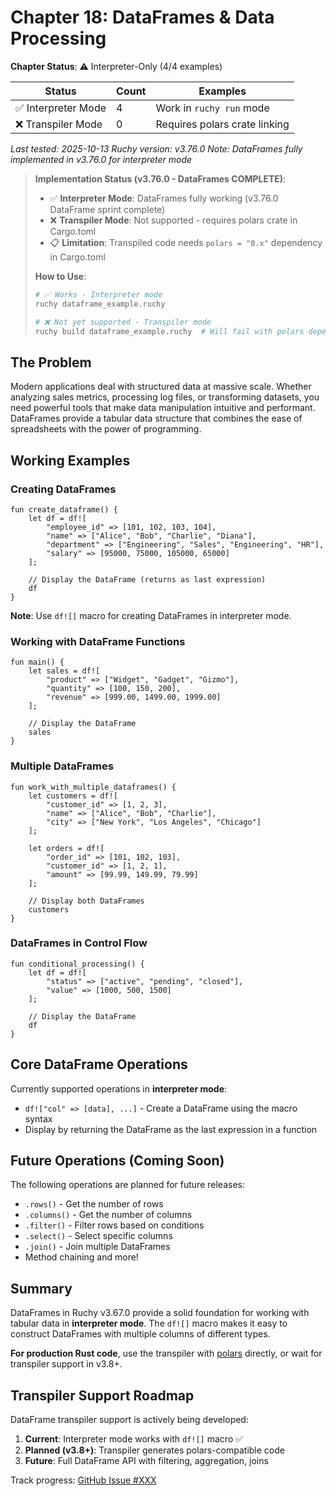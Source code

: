 # Chapter 18: DataFrames & Data Processing

<!-- DOC_STATUS_START -->
**Chapter Status**: ⚠️ Interpreter-Only (4/4 examples)

| Status | Count | Examples |
|--------|-------|----------|
| ✅ Interpreter Mode | 4 | Work in `ruchy run` mode |
| ❌ Transpiler Mode | 0 | Requires polars crate linking |

*Last tested: 2025-10-13*
*Ruchy version: v3.76.0*
*Note: DataFrames fully implemented in v3.76.0 for interpreter mode*
<!-- DOC_STATUS_END -->

> **Implementation Status (v3.76.0 - DataFrames COMPLETE)**:
> - ✅ **Interpreter Mode**: DataFrames fully working (v3.76.0 DataFrame sprint complete)
> - ❌ **Transpiler Mode**: Not supported - requires polars crate in Cargo.toml
> - 📋 **Limitation**: Transpiled code needs `polars = "0.x"` dependency in Cargo.toml
>
> **How to Use**:
> ```bash
> # ✅ Works - Interpreter mode
> ruchy dataframe_example.ruchy
>
> # ❌ Not yet supported - Transpiler mode
> ruchy build dataframe_example.ruchy  # Will fail with polars dependency error
> ```

## The Problem

Modern applications deal with structured data at massive scale. Whether analyzing sales metrics, processing log files, or transforming datasets, you need powerful tools that make data manipulation intuitive and performant. DataFrames provide a tabular data structure that combines the ease of spreadsheets with the power of programming.

## Working Examples

### Creating DataFrames

```ruchy
fun create_dataframe() {
    let df = df![
        "employee_id" => [101, 102, 103, 104],
        "name" => ["Alice", "Bob", "Charlie", "Diana"],
        "department" => ["Engineering", "Sales", "Engineering", "HR"],
        "salary" => [95000, 75000, 105000, 65000]
    ];

    // Display the DataFrame (returns as last expression)
    df
}
```

**Note**: Use `df![]` macro for creating DataFrames in interpreter mode.

### Working with DataFrame Functions

```ruchy
fun main() {
    let sales = df![
        "product" => ["Widget", "Gadget", "Gizmo"],
        "quantity" => [100, 150, 200],
        "revenue" => [999.00, 1499.00, 1999.00]
    ];

    // Display the DataFrame
    sales
}
```

### Multiple DataFrames

```ruchy
fun work_with_multiple_dataframes() {
    let customers = df![
        "customer_id" => [1, 2, 3],
        "name" => ["Alice", "Bob", "Charlie"],
        "city" => ["New York", "Los Angeles", "Chicago"]
    ];

    let orders = df![
        "order_id" => [101, 102, 103],
        "customer_id" => [1, 2, 1],
        "amount" => [99.99, 149.99, 79.99]
    ];

    // Display both DataFrames
    customers
}
```

### DataFrames in Control Flow

```ruchy
fun conditional_processing() {
    let df = df![
        "status" => ["active", "pending", "closed"],
        "value" => [1000, 500, 1500]
    ];

    // Display the DataFrame
    df
}
```

## Core DataFrame Operations

Currently supported operations in **interpreter mode**:

- `df!["col" => [data], ...]` - Create a DataFrame using the macro syntax
- Display by returning the DataFrame as the last expression in a function

## Future Operations (Coming Soon)

The following operations are planned for future releases:

- `.rows()` - Get the number of rows
- `.columns()` - Get the number of columns
- `.filter()` - Filter rows based on conditions
- `.select()` - Select specific columns
- `.join()` - Join multiple DataFrames
- Method chaining and more!

## Summary

DataFrames in Ruchy v3.67.0 provide a solid foundation for working with tabular data in **interpreter mode**. The `df![]` macro makes it easy to construct DataFrames with multiple columns of different types.

**For production Rust code**, use the transpiler with [polars](https://pola.rs) directly, or wait for transpiler support in v3.8+.

## Transpiler Support Roadmap

DataFrame transpiler support is actively being developed:

1. **Current**: Interpreter mode works with `df![]` macro ✅
2. **Planned (v3.8+)**: Transpiler generates polars-compatible code
3. **Future**: Full DataFrame API with filtering, aggregation, joins

Track progress: [GitHub Issue #XXX](https://github.com/paiml/ruchy/issues)